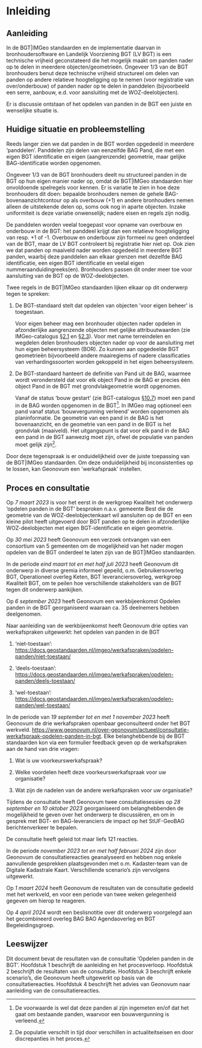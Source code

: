 # Inleiding

## Aanleiding

In de BGT\|IMGeo standaarden en de implementatie daarvan in bronhoudersoftware
en Landelijk Voorziening BGT (LV BGT) is een technische vrijheid geconstateerd
die het mogelijk maakt om panden nader op te delen in meerdere
objecten/geometrieën. Ongeveer 1/3 van de BGT bronhouders benut deze technische
vrijheid structureel om delen van panden op andere relatieve hoogteligging op te
nemen (voor registratie van over/onderbouw) of panden nader op te delen in
panddelen (bijvoorbeeld een serre, aanbouw, e.d. voor aansluiting met de
WOZ-deelobjecten).

Er is discussie ontstaan of het opdelen van panden in de BGT een juiste en
wenselijke situatie is.

## Huidige situatie en probleemstelling

Reeds langer zien we dat panden in de BGT worden opgedeeld in meerdere
‘panddelen’. Panddelen zijn delen van eenzelfde BAG Pand, die met een eigen BGT
identificatie en eigen (aangrenzende) geometrie, maar gelijke BAG-identificatie
worden opgenomen.

Ongeveer 1/3 van de BGT bronhouders deelt nu structureel panden in de BGT op hun
eigen manier nader op, omdat de BGT\|IMGeo standaarden hier onvoldoende
spelregels voor kennen. Er is variatie te zien in hoe deze bronhouders dit doen:
bepaalde bronhouders nemen de gehele BAG-bovenaanzichtcontour op als overbouw
(+1) en andere bronhouders nemen alleen de uitstekende delen op, soms ook nog in
aparte objecten. Inzake uniformiteit is deze variatie onwenselijk; nadere eisen
en regels zijn nodig.

De panddelen worden veelal toegepast voor opname van overbouw en onderbouw in de
BGT: het panddeel krijgt dan een relatieve hoogteligging van resp. +1 of -1.
Overbouw en onderbouw zijn formeel nu geen onderdeel van de BGT, maar de LV BGT
controleert bij registratie hier niet op. Ook zien we dat panden op maaiveld
nader worden opgedeeld in meerdere BGT panden, waarbij deze panddelen aan elkaar
grenzen met dezelfde BAG identificatie, een eigen BGT identificatie en veelal
eigen nummeraanduidingreeks(en). Bronhouders passen dit onder meer toe voor
aansluiting van de BGT op de WOZ-deelobjecten.

Twee regels in de BGT\|IMGeo standaarden lijken elkaar op dit onderwerp tegen te
spreken:

1.  De BGT-standaard stelt dat opdelen van objecten 'voor eigen beheer' is
    toegestaan.

    Voor eigen beheer mag een bronhouder objecten nader opdelen in afzonderlijke
    aangrenzende objecten met gelijke attribuutwaarden (zie IMGeo-catalogus
    [§2.1](https://docs.geostandaarden.nl/imgeo/catalogus/imgeo/#plus-en-beheertopografie)
    en
    [§2.3](https://docs.geostandaarden.nl/imgeo/catalogus/imgeo/#imgeo-objecten-in-de-bgt)).
    Voor met name terreindelen en wegdelen delen bronhouders objecten nader op
    voor de aansluiting met hun eigen beheersysteem (BOR). Zo kunnen aan
    opgedeelde BGT geometrieën bijvoorbeeld andere maairegiems of nadere
    classificaties van verhardingssoorten worden gekoppeld in het eigen
    beheersysteem.

2.  De BGT-standaard hanteert de definitie van Pand uit de BAG, waarmee wordt
    verondersteld dat voor elk object Pand in de BAG er precies één object Pand
    in de BGT met grondvlakgeometrie wordt opgenomen.

    Vanaf de status ‘bouw gestart’ (zie BGT-catalogus
    [§10.7](https://docs.geostandaarden.nl/imgeo/catalogus/bgt/#objectafbakening-pand-panddelen))
    moet een pand in de BAG worden opgenomen in de BGT[^1]. In IMGeo mag
    optioneel een pand vanaf status ‘bouwvergunning verleend’ worden opgenomen
    als planinformatie. De geometrie van een pand in de BAG is het
    bovenaanzicht, en de geometrie van een pand in de BGT is het grondvlak
    (maaiveld). Het uitgangspunt is dat voor elk pand in de BAG een pand in de
    BGT aanwezig moet zijn, ofwel de populatie van panden moet gelijk zijn[^2].

[^1]: De voorwaarde is wel dat deze panden al zijn ingemeten en/of dat het gaat om
    bestaande panden, waarvoor een bouwvergunning is verleend.

[^2]: De populatie verschilt in tijd door verschillen in actualiteitseisen en door
    discrepanties in het proces.

Door deze tegenspraak is er onduidelijkheid over de juiste toepassing van de
BGT\|IMGeo standaarden. Om deze onduidelijkheid bij inconsistenties op te
lossen, kan Geonovum een 'werkafspraak' instellen.

## Proces en consultatie

Op *7 maart 2023* is voor het eerst in de werkgroep Kwaliteit het onderwerp
‘opdelen panden in de BGT’ besproken n.a.v. gemeente Best die de geometrie van
de WOZ-deelobjectenkaart wil aansluiten op de BGT en een kleine pilot heeft
uitgevoerd door BGT panden op te delen in afzonderlijke WOZ-deelobjecten met
eigen BGT-identificatie en eigen geometrie.

Op *30 mei 2023* heeft Geonovum een verzoek ontvangen van een consortium van 5
gemeenten om de mogelijkheid van het nader mogen opdelen van de BGT onderdeel te
laten zijn van de BGT\|IMGeo standaarden.

In de periode *eind maart tot en met half juli 2023* heeft Geonovum dit
onderwerp in diverse gremia informeel gepeild, o.m. Gebruikersoverleg BGT,
Operationeel overleg Keten, BGT leveranciersoverleg, werkgroep Kwaliteit BGT, om
te peilen hoe verschillende stakeholders van de BGT tegen dit onderwerp
aankijken.

Op *6 september 2023* heeft Geonovum een werkbijeenkomst Opdelen panden in de
BGT georganiseerd waaraan ca. 35 deelnemers hebben deelgenomen.

Naar aanleiding van de werkbijeenkomst heeft Geonovum drie opties van
werkafspraken uitgewerkt: het opdelen van panden in de BGT

1.  ‘niet-toestaan’:
    <https://docs.geostandaarden.nl/imgeo/werkafspraken/opdelen-panden/niet-toestaan/>

2.  ‘deels-toestaan’:
    <https://docs.geostandaarden.nl/imgeo/werkafspraken/opdelen-panden/deels-toestaan/>

3.  ‘wel-toestaan’:
    <https://docs.geostandaarden.nl/imgeo/werkafspraken/opdelen-panden/wel-toestaan/>

In de periode van *19 september tot en met 1 november 2023* heeft Geonovum de
drie werkafspraken openbaar geconsulteerd onder het BGT werkveld.
<https://www.geonovum.nl/over-geonovum/actueel/consultatie-werkafspraak-opdelen-panden-in-bgt>.
Elke belanghebbende bij de BGT standaarden kon via een formulier feedback geven
op de werkafspraken aan de hand van drie vragen:

1.  Wat is uw voorkeurswerkafspraak?

2.  Welke voordelen heeft deze voorkeurswerkafspraak voor uw organisatie?

3.  Wat zijn de nadelen van de andere werkafspraken voor uw organisatie?

Tijdens de consultatie heeft Geonovum twee consultatiesessies op *28 september
en 10 oktober 2023* georganiseerd om belanghebbenden de mogelijkheid te geven
over het onderwerp te discussiëren, en om in gesprek met BGT- en
BAG-leveranciers de impact op het StUF-GeoBAG berichtenverkeer te bepalen.

De consultatie heeft geleid tot maar liefs 121 reacties.

In de periode *november 2023 tot en met half februari 2024* zijn door Geonovum
de consultatiereacties geanalyseerd en hebben nog enkele aanvullende gesprekken
plaatsgevonden met o.m. Kadaster-team van de Digitale Kadastrale Kaart.
Verschillende scenario’s zijn vervolgens uitgewerkt.

Op *1 maart 2024* heeft Geonovum de resultaten van de consultatie gedeeld met
het werkveld, en voor een periode van twee weken gelegenheid gegeven om hierop
te reageren.

Op *4 april 2024* wordt een beslisnotitie over dit onderwerp voorgelegd aan het
gecombineerd overleg BAG BAO Agendaoverleg en BGT Begeleidingsgroep.

## Leeswijzer

Dit document bevat de resultaten van de consultatie ‘Opdelen panden in de BGT’.
Hoofdstuk 1 beschrijft de aanleiding en het procesverloop. Hoofdstuk 2
beschrijft de resultaten van de consultatie. Hoofdstuk 3 beschrijft enkele
scenario’s, die Geonovum heeft uitgewerkt op basis van de consultatiereacties.
Hoofdstuk 4 beschrijft het advies van Geonovum naar aanleiding van de
consultatiereacties.
